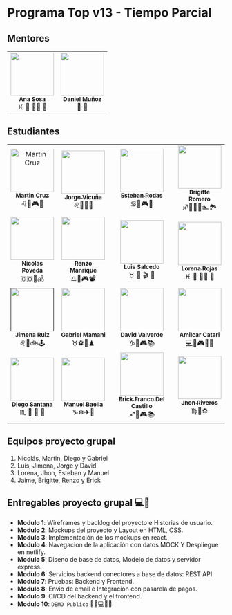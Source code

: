 # Programa Top v13 - Tiempo Parcial

## Mentores

<table>
  <tr>
    <td align="center">
        <img src="https://avatars.githubusercontent.com/u/2703269?v=4&s=100" width="100px;" alt=""/>
        <br />
        <sub><b>Ana Sosa</b></sub>
      <br />
      <span>♓ 🍔 🏋️‍♀️ 🍿</span>
    </td>
    <td align="center">
        <img src="https://avatars.githubusercontent.com/u/36749021?v=4s=100" width="100px;" alt=""/>
        <br />
        <sub><b>Daniel Muñoz</b></sub>
      </a>
      <br />🏀 🍿</span>
  <tr/>
</table>

## Estudiantes

<table>
  <tr>
    <td align="center">
      <a href="profiles/martin-cruz.md">
        <img src="https://avatars.githubusercontent.com/u/4636996?v=4&s=100"  width="100px;"  alt="Martin Cruz"/>
        <br />
        <sub><b>Martin Cruz</b></sub>
      </a>
      <br />
      <span>♌🍐🎮🎸</span>
    </td>
    <td align="center">
      <a href="profiles/jorge-vicuna.md">
        <img src="https://jorge-vicuna.gitlab.io/jorge-vicuna/static/media/avatar.272f0e79.jpg" width="100px;" alt=""/>
        <br />
        <sub><b>Jorge Vicuña</b></sub>
      </a>
      <br />
      <span>♌🍗🎸🏀</span>
    </td>
    <td align="center">
      <a href="profiles/esteban-rodas.md">
        <img src="https://avatars.githubusercontent.com/u/85135244?v=4&s=100" width="100px;" alt=""/>
        <br />
        <sub><b>Esteban Rodas</b></sub>
      </a>
      <br />
      <span>♋🍕🎮📖</span>
    </td>
    <td align="center">
      <a href="profiles/brigitte-romero.md">
          <img src="https://avatars.githubusercontent.com/u/68497100?v=4&s=100" width="100px;" alt=""/>
          <br />
          <sub><b>Brigitte Romero</b></sub>
        </a>
        <br />
        <span>♐👩‍🔬🍷🏊🏞</span>
    </td>
  </tr>
  <tr>
    <td align="center">
      <a href="profiles/nicolaspovedas.md">
        <img src="https://avatars.githubusercontent.com/u/22968636?v=4" width="100px;" alt=""/>
        <br />
        <sub><b>Nicolas Poveda</b></sub>
      </a>
      <br />
      <span>🇨🇴🧠💰</span>
    </td>
    <td align="center">
      <a href="profiles/renzo-manrique.md">
        <img src="https://avatars.githubusercontent.com/u/56410444?v=4" width="100px;" alt=""/>
        <br />
        <sub><b>Renzo Manrique</b></sub>
      </a>
      <br />
      <span>♎🍔🎮📽</span>
    </td>
    <td align="center">
      <a href="profiles/luis-salcedo.md">
      <img src="https://avatars.githubusercontent.com/u/8843955?s=200&v=4" width="100px;" alt=""/>
      <br />
      <sub><b>Luis Salcedo</b></sub>
      </a>
      <br />
      <span>♉ 🍝 🎬 🕺</span>
    </td>
    <td align="center">
      <a href="profiles/lorena-rojas.md">
        <img src="https://media-exp1.licdn.com/dms/image/C4E03AQHLyhB2DNtaUg/profile-displayphoto-shrink_200_200/0/1611329370518?e=1642032000&v=beta&t=4edA73NcQDPGWxNOl8U85uDcGUZznBPzUa9pXbY7gkU" width="100px;" alt=""/>
        <br />
        <sub><b>Lorena Rojas</b></sub>
      </a>
      <br />
      <span>♓ 🍔 🏋️‍♀️ 🍿</span>
    </td>
  </tr>
  <tr>
    <td align="center">
      <a href="">
        <img src="https://avatars.githubusercontent.com/u/26855595?s=400&u=7b35b03e47bd4b51b28b9413b428c2071ab8cb94&v=4" width="100px;" alt=""/>
        <br />
        <sub><b>Jimena Ruiz</b></sub>
      </a>
      <br />
      <span>♌🥞🚲🕹</span>
    </td>
     <td align="center">
      <a href="profiles/gabriel-mamani.md">
        <img src="https://avatars.githubusercontent.com/u/85516522?v=4" width="100px;" alt=""/>
        <br />
        <sub><b>Gabriel Mamani</b></sub>
      </a>
      <br />
      <span>♉⚽🍗♟</span>
    </td>
    <td align="center">
      <a href="profiles/david-valverde.md">
        <img src="https://avatars.githubusercontent.com/u/93108717?s=100" width="100px;" alt=""/>
        <br />
        <sub><b>David Valverde</b></sub>
      </a>
      <br />
      <span>♑🍔🎮📚</span>
    </td>
    <td align="center">
      <a href="profiles/amilcar-catari.md">
        <img src="https://avatars.githubusercontent.com/u/44907614?v=4" width="100px;" alt=""/>
        <br />
        <sub><b>Amilcar Catari</b></sub>
      </a>
      <br />
      <span>💻🍔🎮🏋️‍♀️</span>
    </td>
  <tr/>
  <tr>
    <td align="center">
      <a href="profiles/diego-santana.md">
        <img src="https://avatars.githubusercontent.com/u/93043227?v=4" width="100px;" alt=""/>
        <br />
        <sub><b>Diego Santana</b></sub>
      </a>
      <br />
      <span>♏️ 🍱 📸 🛫</span>
    </td>
    <td align="center">
      <a href="profiles/manuel-baella.md">
        <img src="https://avatars.githubusercontent.com/u/63432814?s=400&u=619f04a36b53efce4d79bd2fc1be171b24f4235d&v=4" width="100px;" alt=""/>
        <br />
        <sub><b>Manuel Baella</b></sub>
      </a>
      <br />
      <span>♑❄✈🗻</span>
    </td>
    <td align="center">
      <a href="profiles/erick-del-castillo.md">
        <img src="https://avatars.githubusercontent.com/u/13375563?s=400&u=b13eeeed9dd235b8423c0e0f0766d5e33e8da9e9&v=4" width="100px;" alt=""/>
        <br />
        <sub><b>Erick Franco Del Castillo</b></sub>
      </a>
      <br />
      <span>♐🍕🎮📚</span>
    </td>
        <td align="center">
      <a href="profiles/jhon-riveros.md">
        <img src="https://scontent.fjau2-1.fna.fbcdn.net/v/t1.18169-9/9639_481072515269945_83183706_n.jpg?_nc_cat=100&ccb=1-5&_nc_sid=174925&_nc_ohc=L6trZ1n8P7IAX_duTra&_nc_ht=scontent.fjau2-1.fna&oh=777b69b3cf0da9ecd1c036491b75f2a3&oe=61B98D19" width="100px;" alt=""/>
        <br />
        <sub><b>Jhon Riveros</b></sub>
      </a>
      <br />
      <span>♍🍗⚽</span>
    </td>
  <tr/>
</table>

## Equipos proyecto grupal

1. Nicolás, Martin, Diego y Gabriel
2. Luis, Jimena, Jorge y David
3. Lorena, Jhon, Esteban y Manuel
4. Jaime, Brigitte, Renzo y Erick

## Entregables proyecto grupal 💻🤝

- **Modulo 1**: Wireframes y backlog del proyecto e Historias de usuario.
- **Modulo 2**: Mockups del proyecto y Layout en HTML, CSS.
- **Modulo 3**: Implementación de los mockups en react.
- **Modulo 4**: Navegacion de la aplicación con datos MOCK Y Despliegue en netlify.
- **Modulo 5**: Diseno de base de datos, Modelo de datos y servidor express.
- **Modulo 6**: Servicios backend conectores a base de datos: REST API.
- **Modulo 7**: Pruebas: Backend y Frontend.
- **Modulo 8**: Envio de email e Integración con pasarela de pagos.
- **Modulo 9**: CI/CD del backend y el frontend.
- **Modulo 10**: `DEMO Publico` 🎊🎉💻🎊🎉
